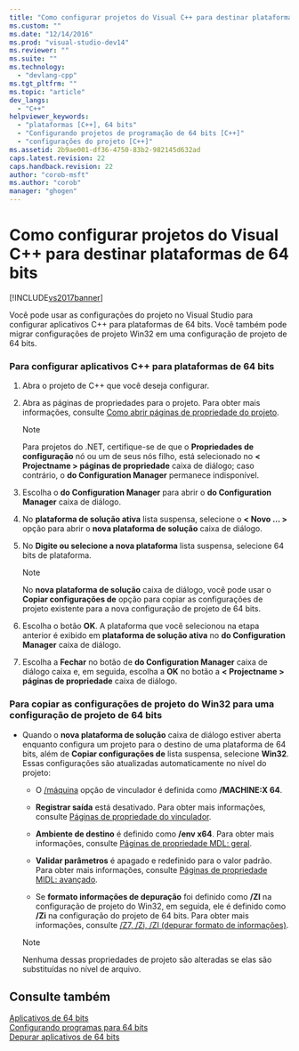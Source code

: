 ```yaml
---
title: "Como configurar projetos do Visual C++ para destinar plataformas de 64 bits | Microsoft Docs"
ms.custom: ""
ms.date: "12/14/2016"
ms.prod: "visual-studio-dev14"
ms.reviewer: ""
ms.suite: ""
ms.technology: 
  - "devlang-cpp"
ms.tgt_pltfrm: ""
ms.topic: "article"
dev_langs: 
  - "C++"
helpviewer_keywords: 
  - "plataformas [C++], 64 bits"
  - "Configurando projetos de programação de 64 bits [C++]"
  - "configurações do projeto [C++]"
ms.assetid: 2b9ae001-df36-4750-83b2-982145d632ad
caps.latest.revision: 22
caps.handback.revision: 22
author: "corob-msft"
ms.author: "corob"
manager: "ghogen"
---
```

# Como configurar projetos do Visual C++ para destinar plataformas de 64 bits
[!INCLUDE[vs2017banner](../assembler/inline/includes/vs2017banner.md)]

Você pode usar as configurações do projeto no Visual Studio para configurar aplicativos C\+\+ para plataformas de 64 bits. Você também pode migrar configurações de projeto Win32 em uma configuração de projeto de 64 bits.  
  
### Para configurar aplicativos C\+\+ para plataformas de 64 bits  
  
1.  Abra o projeto de C\+\+ que você deseja configurar.  
  
2.  Abra as páginas de propriedades para o projeto. Para obter mais informações, consulte [Como abrir páginas de propriedade do projeto](../misc/how-to-open-project-property-pages.md).  
  
    > [!NOTE]
    >  Para projetos do .NET, certifique\-se de que o **Propriedades de configuração** nó ou um de seus nós filho, está selecionado no **\< Projectname \> páginas de propriedade** caixa de diálogo; caso contrário, o **do Configuration Manager** permanece indisponível.  
  
3.  Escolha o **do Configuration Manager** para abrir o **do Configuration Manager** caixa de diálogo.  
  
4.  No **plataforma de solução ativa** lista suspensa, selecione o **\< Novo … \>** opção para abrir o **nova plataforma de solução** caixa de diálogo.  
  
5.  No **Digite ou selecione a nova plataforma** lista suspensa, selecione 64 bits de plataforma.  
  
    > [!NOTE]
    >  No **nova plataforma de solução** caixa de diálogo, você pode usar o **Copiar configurações de** opção para copiar as configurações de projeto existente para a nova configuração de projeto de 64 bits.  
  
6.  Escolha o botão **OK**. A plataforma que você selecionou na etapa anterior é exibido em **plataforma de solução ativa** no **do Configuration Manager** caixa de diálogo.  
  
7.  Escolha a **Fechar** no botão de **do Configuration Manager** caixa de diálogo caixa e, em seguida, escolha a **OK** no botão a **\< Projectname \> páginas de propriedade** caixa de diálogo.  
  
### Para copiar as configurações de projeto do Win32 para uma configuração de projeto de 64 bits  
  
-   Quando o **nova plataforma de solução** caixa de diálogo estiver aberta enquanto configura um projeto para o destino de uma plataforma de 64 bits, além de **Copiar configurações de** lista suspensa, selecione **Win32**. Essas configurações são atualizadas automaticamente no nível do projeto:  
  
    -   O [\/máquina](../build/reference/machine-specify-target-platform.md) opção de vinculador é definida como **\/MACHINE:X 64**.  
  
    -   **Registrar saída** está desativado. Para obter mais informações, consulte [Páginas de propriedade do vinculador](../ide/linker-property-pages.md).  
  
    -   **Ambiente de destino** é definido como **\/env x64**. Para obter mais informações, consulte [Páginas de propriedade MDL: geral](../ide/midl-property-pages-general.md).  
  
    -   **Validar parâmetros** é apagado e redefinido para o valor padrão. Para obter mais informações, consulte [Páginas de propriedade MIDL: avançado](../ide/midl-property-pages-advanced.md).  
  
    -   Se **formato informações de depuração** foi definido como **\/ZI** na configuração de projeto do Win32, em seguida, ele é definido como **\/Zi** na configuração do projeto de 64 bits. Para obter mais informações, consulte [\/Z7, \/Zi, \/ZI \(depurar formato de informações\)](../Topic/-Z7,%20-Zi,%20-ZI%20\(Debug%20Information%20Format\).md).  
  
    > [!NOTE]
    >  Nenhuma dessas propriedades de projeto são alteradas se elas são substituídas no nível de arquivo.  
  
## Consulte também  
 [Aplicativos de 64 bits](../Topic/64-bit%20Applications.md)   
 [Configurando programas para 64 bits](../build/configuring-programs-for-64-bit-visual-cpp.md)   
 [Depurar aplicativos de 64 bits](../Topic/Debug%2064-Bit%20Applications.md)